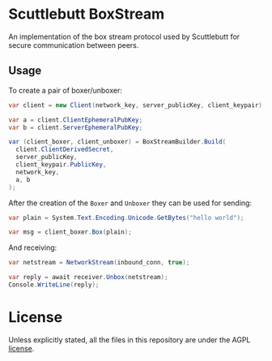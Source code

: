 # Scuttlebutt BoxStream
An implementation of the box stream protocol used by Scuttlebutt for secure
communication between peers.

## Usage
To create a pair of boxer/unboxer:
```cs
var client = new Client(network_key, server_publicKey, client_keypair);

var a = client.ClientEphemeralPubKey;
var b = client.ServerEphemeralPubKey;

var (client_boxer, client_unboxer) = BoxStreamBuilder.Build(
  client.ClientDerivedSecret,
  server_publicKey,
  client_keypair.PublicKey,
  network_key,
  a, b
);
```

After the creation of the `Boxer` and `Unboxer` they can be used for
sending:
```cs
var plain = System.Text.Encoding.Unicode.GetBytes("hello world");

var msg = client_boxer.Box(plain);
```

And receiving:
```cs
var netstream = NetworkStream(inbound_conn, true);

var reply = await receiver.Unbox(netstream);
Console.WriteLine(reply);
```

# License
Unless explicitly stated, all the files in this repository are under the AGPL
[license](./LICENSE).
